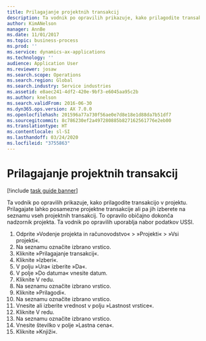 ```yaml
---
title: Prilagajanje projektnih transakcij
description: Ta vodnik po opravilih prikazuje, kako prilagodite transakcijo v projektu.
author: KimANelson
manager: AnnBe
ms.date: 11/01/2017
ms.topic: business-process
ms.prod: ''
ms.service: dynamics-ax-applications
ms.technology: ''
audience: Application User
ms.reviewer: josaw
ms.search.scope: Operations
ms.search.region: Global
ms.search.industry: Service industries
ms.assetid: e8aec241-4df2-420e-9bf3-e6045aa95c2b
ms.author: knelson
ms.search.validFrom: 2016-06-30
ms.dyn365.ops.version: AX 7.0.0
ms.openlocfilehash: 201596a77a730f56ae0e7d8e18e1d88da7b51df7
ms.sourcegitcommit: 8c786230ef2a497280885b827162561776e2eb00
ms.translationtype: HT
ms.contentlocale: sl-SI
ms.lasthandoff: 03/24/2020
ms.locfileid: "3755863"
---
```

# <a name="adjust-project-transactions"></a>Prilagajanje projektnih transakcij

[!include [task guide banner](../../includes/task-guide-banner.md)]

Ta vodnik po opravilih prikazuje, kako prilagodite transakcijo v projektu. Prilagajate lahko posamezne projektne transakcije ali pa jih izberete na seznamu vseh projektnih transakcij. To opravilo običajno dokonča nadzornik projekta. Ta vodnik po opravilih uporablja nabor podatkov USSI.

1. Odprite »Vodenje projekta in računovodstvo« > »Projekti« > »Vsi projekti«. 
2. Na seznamu označite izbrano vrstico. 
3. Kliknite »Prilagajanje transakcij«. 
4. Kliknite »Izberi«. 
5. V polju »Ura« izberite »Da«. 
6. V polje »Do datuma« vnesite datum. 
7. Kliknite V redu. 
8. Na seznamu označite izbrano vrstico. 
9. Kliknite »Prilagodi«. 
10. Na seznamu označite izbrano vrstico. 
11. Vnesite ali izberite vrednost v polju »Lastnost vrstice«. 
12. Kliknite V redu. 
13. Na seznamu označite izbrano vrstico. 
14. Vnesite številko v polje »Lastna cena«. 
15. Kliknite »Knjiži«. 
